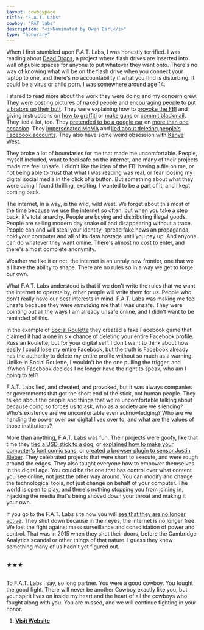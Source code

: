 ```yaml
---
layout: cowboypage
title: "F.A.T. Labs"
cowboy: "FAT labs"
description: "<i>Nominated by Owen Earl</i>"
type: "honorary"
---
```


When I first stumbled upon F.A.T. Labs, I was honestly terrified. I was reading about [Dead Drops](http://deaddrops.com/), a project where flash drives are inserted into wall of public spaces for anyone to put whatever they want onto. There's no way of knowing what will be on the flash drive when you connect your laptop to one, and there's no accountability if what you find is disturbing. It could be a virus or child porn. I was somewhere around age 14.

I stared to read more about the work they were doing and my concern grew. They were [posting pictures of naked people](http://fffff.at/webcamvenus/) and [encouraging people to put vibrators up their butt](http://fffff.at/the-googlher/). They were explaining how to [provoke the FBI](http://fffff.at/go-foia-yourself/) and giving instructions on [how to graffiti](http://fffff.at/5-star-graffiti/) or [make guns](http://fffff.at/liberator-variations/) or [commit blackmail](http://fffff.at/how-to-blackmail-a-friend/). They lied a lot, too. They [pretended to be a google car](http://fffff.at/google-driverless-car/) on [more than one occasion](http://fffff.at/google-street-view-car/). They [impersonated MoMA](http://fffff.at/digital-purchase-takedown-notice/) and [lied about deleting people's Facebook accounts](http://fffff.at/social-roulette/). They also have some weird obsession with [Kanye West](http://fffff.at/?s=kanye).

They broke a lot of boundaries for me that made me uncomfortable. People, myself included, want to feel safe on the internet, and many of their projects made me feel unsafe. I didn't like the idea of the FBI having a file on me, or not being able to trust that what I was reading was real, or fear loosing my digital social media in the click of a button. But something about what they were doing I found thrilling, exciting. I wanted to be a part of it, and I kept coming back.

The internet, in a way, is the wild, wild west. We forget about this most of the time because we use the internet so often, but when you take a step back, it's total anarchy. People are buying and distributing illegal goods. People are selling modern day snake oil and disappearing without a trace. People can and will steal your identity, spread fake news an propaganda, hold your computer and all of its data hostage until you pay up. And anyone can do whatever they want online. There's almost no cost to enter, and there's almost complete anonymity.

Weather we like it or not, the internet is an unruly new frontier, one that we all have the ability to shape. There are no rules so in a way we get to forge our own.

What F.A.T. Labs understood is that if we don't write the rules that we want the internet to operate by, other people will write them for us. People who don't really have our best interests in mind. F.A.T. Labs was making me feel unsafe because they were *reminding* me that I was unsafe. They were pointing out all the ways I am already unsafe online, and I didn't want to be reminded of this.

In the example of [Social Roulette](http://fffff.at/social-roulette/) they created a fake Facebook game that claimed it had a one in six chance of deleting your entire Facebook profile. Russian Roulette, but for your digital self. I don't want to think about how easily I could lose my entire Facebook, but the truth is Facebook already has the authority to delete my entire profile without so much as a warning. Unlike in Social Roulette, I wouldn't be the one pulling the trigger, and if/when Facebook decides I no longer have the right to speak, who am I going to tell?

F.A.T. Labs lied, and cheated, and provoked, but it was always companies or governments that got the short end of the stick, not human people. They talked about the people and things that we're uncomfortable talking about because doing so forces us to ask, who as a society are we silencing? Who's existence are we uncomfortable even acknowledging? Who are we handing the power over our digital lives over to, and what are the values of those institutions?

More than anything, F.A.T. Labs was fun. Their projects were goofy, like that time they [tied a USD stick to a dog](http://fffff.at/deaddropdog/), or [explained how to make your computer's font comic sans](http://fffff.at/yosemite-comic-sans-patch/), or [created a browser plugin to sensor Justin Bieber](http://fffff.at/shaved-bieber/). They celebrated projects that were short to execute, and were rough around the edges. They also taught everyone how to empower themselves in the digital age. You could be the one that has control over what content you see online, not just the other way around. You can modify and change the technological tools, not just change on behalf of your computer. The world is open to play, and there's nothing stopping you from joining in, hijacking the media that's being shoved down your throat and making it your own.

If you go to the F.A.T. Labs site now you will [see that they are no longer active](http://fffff.at/). They shut down because in their eyes, the internet is no longer free. We lost the fight against mass surveillance and consolidation of power and control. That was in 2015 when they shut their doors, before the Cambridge Analytics scandal or other things of that nature. I guess they knew something many of us hadn't yet figured out.<br><br>

★★★

<br>
To F.A.T. Labs I say, so long partner. You were a good cowboy. You fought the good fight. There will never be another Cowboy exactly like you, but your spirit lives on inside my heart and the heart of all the cowboys who fought along with you. You are missed, and we will continue fighting in your honor.

1. **<a href="http://fffff.at/">Visit Website</a>**
